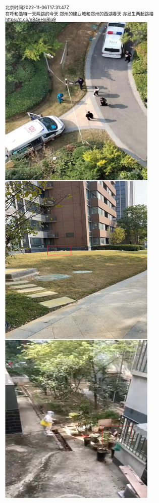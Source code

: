 北京时间2022-11-06T17:31:47Z<br>在呼和浩特一天两跳的今天
郑州的建业城和郑州的西湖春天
亦发生两起跳楼 https://t.co/n84eHnRlq9<br><img src='/temp/image/2022/o-Month-11/1589188786356776960_0.jpg' width='450' height='500'><img src='/temp/image/2022/o-Month-11/1589188786356776960_1.jpg' width='450' height='500'><img src='/temp/image/2022/o-Month-11/1589188786356776960_2.jpg' width='450' height='500'><br><br>
